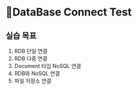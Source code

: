 # DataBase Connect Test

## 실습 목표
1. RDB 단일 연결
2. RDB 다중 연결
3. Document 타입 NoSQL 연결
4. RDB와 NoSQL 연결
5. 파일 저장소 연결
